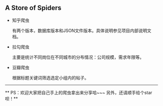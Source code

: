 A Store of Spiders
------

- 知乎爬虫

    有两个版本，数据库版本和JSON文件版本。具体说明参见项目内部说明文档。

- 拉勾爬虫

    主要是统计不同岗位在不同城市的分布情况：公司规模，需求年限等。

- 豆瓣爬虫

    根据标题关键词筛选选定小组内的帖子。

---

** PS：欢迎大家把自己手上的爬虫拿出来分享哈~~~ 另外，还请顺手给个star呗！**

